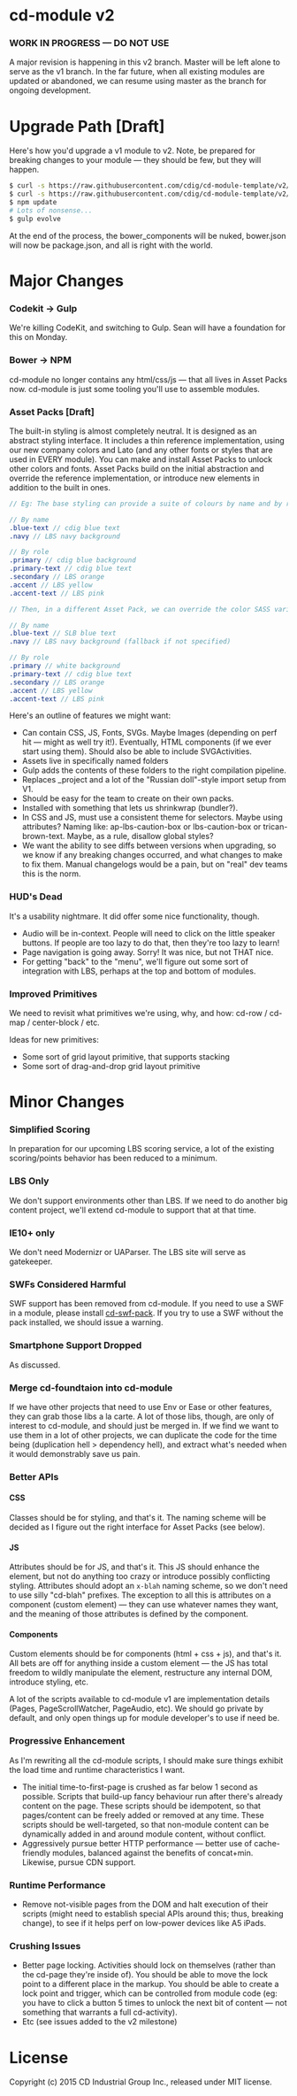 # cd-module v2

### WORK IN PROGRESS — DO NOT USE

A major revision is happening in this v2 branch. Master will be left alone to serve as the v1 branch. In the far future, when all existing modules are updated or abandoned, we can resume using master as the branch for ongoing development.



# Upgrade Path [Draft]

Here's how you'd upgrade a v1 module to v2. Note, be prepared for breaking changes to your module — they should be few, but they will happen.

```bash
$ curl -s https://raw.githubusercontent.com/cdig/cd-module-template/v2/dist/package.json > package.json
$ curl -s https://raw.githubusercontent.com/cdig/cd-module-template/v2/dist/gulpfile.coffee > gulpfile.coffee
$ npm update
# Lots of nonsense...
$ gulp evolve
```

At the end of the process, the bower_components will be nuked, bower.json will now be package.json, and all is right with the world.

# Major Changes


### Codekit -> Gulp
We're killing CodeKit, and switching to Gulp. Sean will have a foundation for this on Monday.

### Bower -> NPM
cd-module no longer contains any html/css/js — that all lives in Asset Packs now. cd-module is just some tooling you'll use to assemble modules.

### Asset Packs [Draft]
The built-in styling is almost completely neutral. It is designed as an abstract styling interface. It includes a thin reference implementation, using our new company colors and Lato (and any other fonts or styles that are used in EVERY module). You can make and install Asset Packs to unlock other colors and fonts. Asset Packs build on the initial abstraction and override the reference implementation, or introduce new elements in addition to the built in ones.

```scss
// Eg: The base styling can provide a suite of colours by name and by role, with helper classes:

// By name
.blue-text // cdig blue text
.navy // LBS navy background

// By role
.primary // cdig blue background
.primary-text // cdig blue text
.secondary // LBS orange
.accent // LBS yellow
.accent-text // LBS pink

// Then, in a different Asset Pack, we can override the color SASS variables, helper classes, semantic names:

// By name
.blue-text // SLB blue text
.navy // LBS navy background (fallback if not specified)

// By role
.primary // white background
.primary-text // cdig blue text
.secondary // LBS orange
.accent // LBS yellow
.accent-text // LBS pink
```

Here's an outline of features we might want:

* Can contain CSS, JS, Fonts, SVGs. Maybe Images (depending on perf hit — might as well try it!). Eventually, HTML components (if we ever start using them). Should also be able to include SVGActivities.
* Assets live in specifically named folders
* Gulp adds the contents of these folders to the right compilation pipeline.
* Replaces _project and a lot of the "Russian doll"-style import setup from V1.
* Should be easy for the team to create on their own packs.
* Installed with something that lets us shrinkwrap (bundler?).
* In CSS and JS, must use a consistent theme for selectors. Maybe using attributes? Naming like: ap-lbs-caution-box or lbs-caution-box or trican-brown-text. Maybe, as a rule, disallow global styles?
* We want the ability to see diffs between versions when upgrading, so we know if any breaking changes occurred, and what changes to make to fix them. Manual changelogs would be a pain, but on "real" dev teams this is the norm.


### HUD's Dead
It's a usability nightmare. It did offer some nice functionality, though.
* Audio will be in-context. People will need to click on the little speaker buttons. If people are too lazy to do that, then they're too lazy to learn!
* Page navigation is going away. Sorry! It was nice, but not THAT nice.
* For getting "back" to the "menu", we'll figure out some sort of integration with LBS, perhaps at the top and bottom of modules.


### Improved Primitives
We need to revisit what primitives we're using, why, and how: cd-row / cd-map / center-block / etc.

Ideas for new primitives:
* Some sort of grid layout primitive, that supports stacking
* Some sort of drag-and-drop grid layout primitive



# Minor Changes


### Simplified Scoring
In preparation for our upcoming LBS scoring service, a lot of the existing scoring/points behavior has been reduced to a minimum.


### LBS Only
We don't support environments other than LBS. If we need to do another big content project, we'll extend cd-module to support that at that time.


### IE10+ only
We don't need Modernizr or UAParser. The LBS site will serve as gatekeeper.


### SWFs Considered Harmful
SWF support has been removed from cd-module. If you need to use a SWF in a module, please install [cd-swf-pack](/cdig/cd-swf-pack). If you try to use a SWF without the pack installed, we should issue a warning.


### Smartphone Support Dropped
As discussed.


### Merge cd-foundtaion into cd-module
If we have other projects that need to use Env or Ease or other features, they can grab those libs a la carte. A lot of those libs, though, are only of interest to cd-module, and should just be merged in. If we find we want to use them in a lot of other projects, we can duplicate the code for the time being (duplication hell > dependency hell), and extract what's needed when it would demonstrably save us pain.


### Better APIs

#### CSS
Classes should be for styling, and that's it. The naming scheme will be decided as I figure out the right interface for Asset Packs (see below).

#### JS
Attributes should be for JS, and that's it. This JS should enhance the element, but not do anything too crazy or introduce possibly conflicting styling. Attributes should adopt an `x-blah` naming scheme, so we don't need to use silly "cd-blah" prefixes. The exception to all this is attributes on a component (custom element) — they can use whatever names they want, and the meaning of those attributes is defined by the component.

#### Components
Custom elements should be for components (html + css + js), and that's it. All bets are off for anything inside a custom element — the JS has total freedom to wildly manipulate the element, restructure any internal DOM, introduce styling, etc.

A lot of the scripts available to cd-module v1 are implementation details (Pages, PageScrollWatcher, PageAudio, etc). We should go private by default, and only open things up for module developer's to use if need be.


### Progressive Enhancement
As I'm rewriting all the cd-module scripts, I should make sure things exhibit the load time and runtime characteristics I want.
* The initial time-to-first-page is crushed as far below 1 second as possible. Scripts that build-up fancy behaviour run after there's already content on the page. These scripts should be idempotent, so that pages/content can be freely added or removed at any time. These scripts should be well-targeted, so that non-module content can be dynamically added in and around module content, without conflict.
* Aggressively pursue better HTTP performance — better use of cache-friendly modules, balanced against the benefits of concat+min. Likewise, pursue CDN support.


### Runtime Performance
* Remove not-visible pages from the DOM and halt execution of their scripts (might need to establish special APIs around this; thus, breaking change), to see if it helps perf on low-power devices like A5 iPads.


### Crushing Issues
* Better page locking. Activities should lock on themselves (rather than the cd-page they're inside of). You should be able to move the lock point to a different place in the markup. You should be able to create a lock point and trigger, which can be controlled from module code (eg: you have to click a button 5 times to unlock the next bit of content — not something that warrants a full cd-activity).
* Etc (see issues added to the v2 milestone)


# License
Copyright (c) 2015 CD Industrial Group Inc., released under MIT license.
